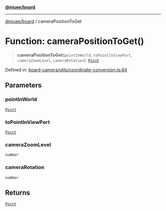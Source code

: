 [**@niuee/board**](../README.md)

***

[@niuee/board](../globals.md) / cameraPositionToGet

# Function: cameraPositionToGet()

> **cameraPositionToGet**(`pointInWorld`, `toPointInViewPort`, `cameraZoomLevel`, `cameraRotation`): [`Point`](../type-aliases/Point.md)

Defined in: [board-camera/utils/coordinate-conversion.ts:64](https://github.com/niuee/board/blob/a0a1179721d4f4b943b6a9bc156753ac9737e502/src/board-camera/utils/coordinate-conversion.ts#L64)

## Parameters

### pointInWorld

[`Point`](../type-aliases/Point.md)

### toPointInViewPort

[`Point`](../type-aliases/Point.md)

### cameraZoomLevel

`number`

### cameraRotation

`number`

## Returns

[`Point`](../type-aliases/Point.md)
